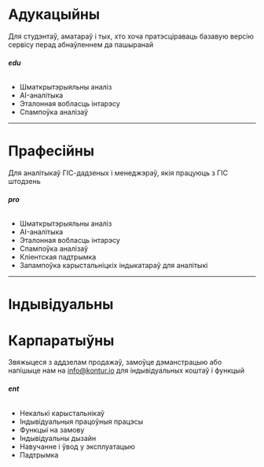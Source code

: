 # Адукацыйны

Для студэнтаў, аматараў і тых, хто хоча пратэсціраваць базавую версію сервісу перад абнаўленнем да пашыранай

###### **edu**

- Шматкрытэрыяльны аналіз
- AI-аналітыка
- Эталонная вобласць інтарэсу
- Спампоўка аналізаў

---

# Прафесійны

Для аналітыкаў ГІС-дадзеных і менеджэраў, якія працуюць з ГІС штодзень

###### **pro**

- Шматкрытэрыяльны аналіз
- AI-аналітыка
- Эталонная вобласць інтарэсу
- Спампоўка аналізаў
- Кліентская падтрымка
- Запампоўка карыстальніцкіх індыкатараў для аналітыкі

---

# Індывідуальны

# Карпаратыўны

Звяжыцеся з аддзелам продажаў, замоўце дэманстрацыю або напішыце нам на <info@kontur.io> для індывідуальных коштаў і функцый

###### **ent**

- Некалькі карыстальнікаў
- Індывідуальныя працоўныя працэсы
- Функцыі на замову
- Індывідуальны дызайн
- Навучанне і ўвод у эксплуатацыю
- Падтрымка

